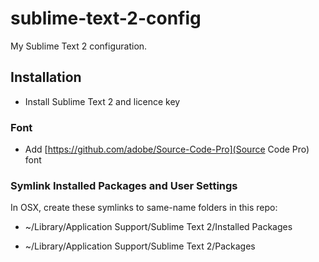 sublime-text-2-config
=====================

My Sublime Text 2 configuration.

## Installation

* Install Sublime Text 2 and licence key

### Font

* Add [https://github.com/adobe/Source-Code-Pro](Source Code Pro) font

### Symlink Installed Packages and User Settings

In OSX, create these symlinks to same-name folders in this repo:

* ~/Library/Application Support/Sublime Text 2/Installed Packages

* ~/Library/Application Support/Sublime Text 2/Packages
